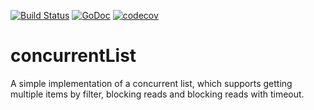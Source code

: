 [![Build Status](https://travis-ci.org/dunv/concurrentList.svg?branch=master)](https://travis-ci.org/dunv/concurrentList)
[![GoDoc](https://godoc.org/github.com/dunv/concurrentList?status.svg)](https://godoc.org/github.com/dunv/concurrentList)
[![codecov](https://codecov.io/gh/dunv/concurrentList/branch/master/graph/badge.svg)](https://codecov.io/gh/dunv/concurrentList)

# concurrentList

A simple implementation of a concurrent list, which supports getting multiple items by filter, blocking reads and blocking reads with timeout.
